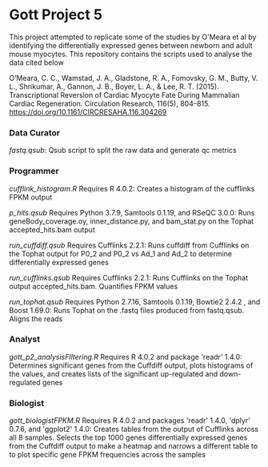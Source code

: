 # Gott Project 5 #

This project attempted to replicate some of the studies by O'Meara et al by identifying the differentially expressed genes between newborn and adult mouse myocytes. This repository contains the scripts used to analyse the data cited below

O’Meara, C. C., Wamstad, J. A., Gladstone, R. A., Fomovsky, G. M., Butty, V. L., Shrikumar, A., Gannon, J. B., Boyer, L. A., & Lee, R. T. (2015). Transcriptional Reversion of Cardiac Myocyte Fate During Mammalian Cardiac Regeneration. Circulation Research, 116(5), 804–815. https://doi.org/10.1161/CIRCRESAHA.116.304269

### Data Curator ###
_fastq.qsub_: 
Qsub script to split the raw data and generate qc metrics

### Programmer ###
_cufflink_histogram.R_ Requires R 4.0.2:
Creates a histogram of the cufflinks FPKM output

_p_hits.qsub_ Requires Python 3.7.9, Samtools 0.1.19, and RSeQC 3.0.0:
Runs geneBody_coverage.oy, inner_distance.py, and bam_stat.py on the Tophat accepted_hits.bam output

_run_cuffdiff.qsub_ Requires Cufflinks 2.2.1:
Runs cuffdiff from Cufflinks on the Tophat output for P0_2 and P0_2 vs Ad_1 and Ad_2 to determine differentially expressed genes

_run_cufflinks.qsub_ Requires Cufflinks 2.2.1:
Runs Cufflinks on the Tophat output accepted_hits.bam. Quantifies FPKM values

_run_tophat.qsub_ Requires Python 2.7.16, Samtools 0.1.19, Bowtie2 2.4.2 , and Boost 1.69.0:
Runs Tophat on the .fastq files produced from fastq.qsub. Aligns the reads


### Analyst ###
_gott_p2_analysisFIltering.R_ Requires R 4.0.2 and package 'readr' 1.4.0:
Determines significant genes from the Cuffdiff output, plots histograms of the values, and creates lists of the significant up-regulated and down-regulated genes


### Biologist ###
_gott_biologistFPKM.R_ Requires R 4.0.2 and packages 'readr' 1.4.0, 'dplyr' 0.7.6, and 'ggplot2' 1.4.0:
Creates tables from the output of Cufflinks across all 8 samples. Selects the top 1000 genes differentially expressed genes from the Cuffdiff output to make a heatmap and narrows a different table to to plot specific gene FPKM frequencies across the samples
